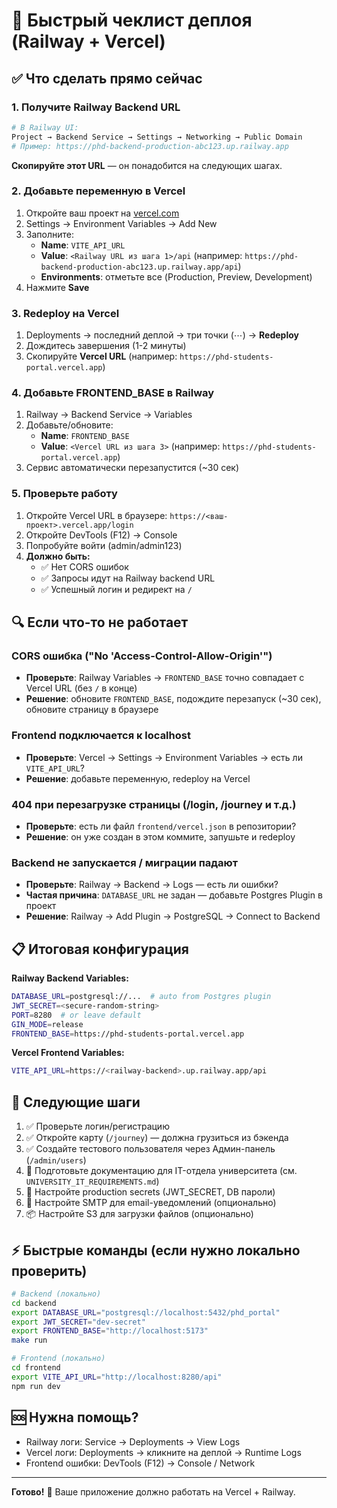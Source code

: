 # 🚀 Быстрый чеклист деплоя (Railway + Vercel)

## ✅ Что сделать прямо сейчас

### 1. Получите Railway Backend URL

```bash
# В Railway UI:
Project → Backend Service → Settings → Networking → Public Domain
# Пример: https://phd-backend-production-abc123.up.railway.app
```

**Скопируйте этот URL** — он понадобится на следующих шагах.

### 2. Добавьте переменную в Vercel

1. Откройте ваш проект на [vercel.com](https://vercel.com/dashboard)
2. Settings → Environment Variables → Add New
3. Заполните:
   - **Name**: `VITE_API_URL`
   - **Value**: `<Railway URL из шага 1>/api` (например: `https://phd-backend-production-abc123.up.railway.app/api`)
   - **Environments**: отметьте все (Production, Preview, Development)
4. Нажмите **Save**

### 3. Redeploy на Vercel

1. Deployments → последний деплой → три точки (⋯) → **Redeploy**
2. Дождитесь завершения (1-2 минуты)
3. Скопируйте **Vercel URL** (например: `https://phd-students-portal.vercel.app`)

### 4. Добавьте FRONTEND_BASE в Railway

1. Railway → Backend Service → Variables
2. Добавьте/обновите:
   - **Name**: `FRONTEND_BASE`
   - **Value**: `<Vercel URL из шага 3>` (например: `https://phd-students-portal.vercel.app`)
3. Сервис автоматически перезапустится (~30 сек)

### 5. Проверьте работу

1. Откройте Vercel URL в браузере: `https://<ваш-проект>.vercel.app/login`
2. Откройте DevTools (F12) → Console
3. Попробуйте войти (admin/admin123)
4. **Должно быть:**
   - ✅ Нет CORS ошибок
   - ✅ Запросы идут на Railway backend URL
   - ✅ Успешный логин и редирект на `/`

## 🔍 Если что-то не работает

### CORS ошибка ("No 'Access-Control-Allow-Origin'")

- **Проверьте**: Railway Variables → `FRONTEND_BASE` точно совпадает с Vercel URL (без `/` в конце)
- **Решение**: обновите `FRONTEND_BASE`, подождите перезапуск (~30 сек), обновите страницу в браузере

### Frontend подключается к localhost

- **Проверьте**: Vercel → Settings → Environment Variables → есть ли `VITE_API_URL`?
- **Решение**: добавьте переменную, redeploy на Vercel

### 404 при перезагрузке страницы (/login, /journey и т.д.)

- **Проверьте**: есть ли файл `frontend/vercel.json` в репозитории?
- **Решение**: он уже создан в этом коммите, запушьте и redeploy

### Backend не запускается / миграции падают

- **Проверьте**: Railway → Backend → Logs — есть ли ошибки?
- **Частая причина**: `DATABASE_URL` не задан — добавьте Postgres Plugin в проект
- **Решение**: Railway → Add Plugin → PostgreSQL → Connect to Backend

## 📋 Итоговая конфигурация

**Railway Backend Variables:**
```bash
DATABASE_URL=postgresql://...  # auto from Postgres plugin
JWT_SECRET=<secure-random-string>
PORT=8280  # or leave default
GIN_MODE=release
FRONTEND_BASE=https://phd-students-portal.vercel.app
```

**Vercel Frontend Variables:**
```bash
VITE_API_URL=https://<railway-backend>.up.railway.app/api
```

## 🎯 Следующие шаги

1. ✅ Проверьте логин/регистрацию
2. ✅ Откройте карту (`/journey`) — должна грузиться из бэкенда
3. ✅ Создайте тестового пользователя через Админ-панель (`/admin/users`)
4. 📝 Подготовьте документацию для IT-отдела университета (см. `UNIVERSITY_IT_REQUIREMENTS.md`)
5. 🔐 Настройте production secrets (JWT_SECRET, DB пароли)
6. 📧 Настройте SMTP для email-уведомлений (опционально)
7. 📦 Настройте S3 для загрузки файлов (опционально)

## ⚡ Быстрые команды (если нужно локально проверить)

```bash
# Backend (локально)
cd backend
export DATABASE_URL="postgresql://localhost:5432/phd_portal"
export JWT_SECRET="dev-secret"
export FRONTEND_BASE="http://localhost:5173"
make run

# Frontend (локально)
cd frontend
export VITE_API_URL="http://localhost:8280/api"
npm run dev
```

## 🆘 Нужна помощь?

- Railway логи: Service → Deployments → View Logs
- Vercel логи: Deployments → кликните на деплой → Runtime Logs
- Frontend ошибки: DevTools (F12) → Console / Network

---

**Готово!** 🎉 Ваше приложение должно работать на Vercel + Railway.
